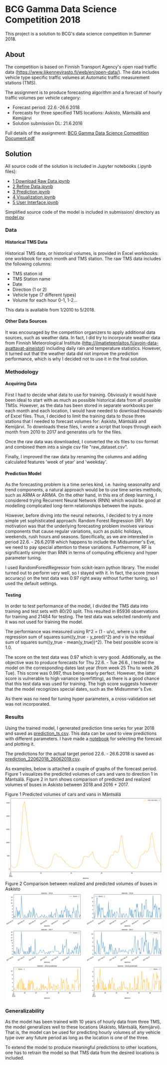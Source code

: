 # BCG Gamma Data Science Competition 2018
This project is a solution to BCG's data science competition in Summer 2018.

## About
The competition is based on Finnish Transport Agency's open road traffic data
(https://www.liikennevirasto.fi/web/en/open-data/). The data includes vehicle type specific traffic volumes 
at Automatic traffic measurement stations (TMS).

The assignment is to produce forecasting algorithm and a forecast of hourly
traffic volumes per vehicle category:
- Forecast period: 22.6.-26.6.2018
- Forecasts for three specified TMS locations: Askisto, Mäntsälä and Kemijärvi
- Solution submission DL: 21.6.2016

Full details of the assignment: [BCG Gamma Data Science Competition Document.pdf](https://github.com/KovaVeikko/bcg-gamma/blob/master/BCG%20Gamma%20Data%20Science%20Competition%20Document.pdf)

## Solution
All source code of the solution is included in Jupyter notebooks (.ipynb files):
- [1 Download Raw Data.ipynb](https://github.com/KovaVeikko/bcg-gamma/blob/master/1%20Download%20Raw%20Data.ipynb)
- [2 Refine Data.ipynb](https://github.com/KovaVeikko/bcg-gamma/blob/master/2%20Refine%20Data.ipynb)
- [3 Prediction.ipynb](https://github.com/KovaVeikko/bcg-gamma/blob/master/3%20Prediction.ipynb)
- [4 Visualization.ipynb](https://github.com/KovaVeikko/bcg-gamma/blob/master/4%20Visualization.ipynb)
- [5 User Interface.ipynb](https://github.com/KovaVeikko/bcg-gamma/blob/master/5%20User%20Interface.ipynb)

Simplified source code of the model is included in submission/ directory as 
[model.py](https://github.com/KovaVeikko/bcg-gamma/blob/master/submission/model.py)

### Data
#### Historical TMS Data
Historical TMS data, or historical volumes, is provided in Excel workbooks: 
one workbook for each month and TMS station. The raw TMS data includes the following columns: 
- TMS station id 
- TMS Station name
- Date
- Direction (1 or 2)
- Vehicle type (7 different types)
- Volume for each hour 0-1, 1-2...

This data is available from 1/2010 to 5/2018.

#### Other Data Sources
It was encouraged by the competition organizers to apply additional data sources,
such as weather data. In fact, I did try to incorporate weather data from Finnish Meteorological 
Institute (http://ilmatieteenlaitos.fi/avoin-data-avattavat-aineistot) including 
daily rain and temperature statistics. However, it turned out that the weather data did
not improve the prediction performance, which is why I decided not to use it in the final solution.

### Methodology
#### Acquiring Data
First I had to decide what data to use for training. Obviously it would have been ideal to start with 
as much as possible historical data from all possible TMSs. However, as the data has been stored in
separate workbooks per each month and each location, I would have needed to download thousands of
Excel files. Thus, I decided to limit the training data to those three stations that I needed to
forecast volumes for: Askisto, Mäntsälä and Kemijärvi. To downloads these files, I wrote a script that
loops through each month from 2010 to 2017 and generates urls for the files.

Once the raw data was downloaded, I converted the xls files to csv format and combined them into a 
single csv file "raw_dataset.csv".

Finally, I improved the raw data by renaming the columns and adding calculated features
'week of year' and 'weekday'. 

#### Prediction Model
As the forecasting problem is a time series kind, i.e. having seasonality and trend components, 
a natural approach would be to use time series methods, such as ARMA or ARIMA. On the other hand,
in this era of deep learning, I considered trying Recurrent Neural Network (RNN) which would
be good at modelling complicated long-term relationships between the inputs.

However, before diving into the neural networks, I decided to try a more simple yet sophisticated approach: 
Random Forest Regression (RF). My motivation was that the underlying forecasting problem involves various
components that cause regular variations, such as public holidays, weekends, rush hours and seasons.
Specifically, as we are interested in period 22.6. - 26.6.2018 which happens to include the Midsummer's
Eve, we need to pay special attention to these variations. Furthermore, RF is significantly simpler
than RNN in terms of computing efficiency and hyper parameter tuning.

I used RandomForestRegressor from scikit-learn python library. The model turned out to perform very well, 
so I stayed with it. In fact, the score (mean accuracy) on the test data was 0.97  right away without 
further tuning, so I used the default settings. 

#### Testing
In order to test performance of the model, I divided the TMS data into training and test sets with
80/20 split. This resulted in 85936 observations for training and 21484 for testing.
The test data was selected randomly and it was not used for training the model.

The performance was measured using R^2 = (1 - u/v), where u is the regression
sum of squares sum((y_true - y_pred)^2) and v is the residual
sum of squares sum((y_true - mean(y_true))^2). The best possible score is 1.0.

The score on the test data was 0.97 which is very good. Additionally, as the objective was
to produce forecasts for Thu 22.6. - Tue 26.6., I tested the model on the corresponding dates
last year (from week 25 Thu to week 26 Tue). This score was 0.997, thus being nearly perfect.
However, the latter score is vulnerable to high variance (overfitting), as there is a good 
chance that this test data was used for training. The high score suggests however that the 
model recognizes special dates, such as the Midsummer's Eve.

As there was no need for tuning hyper parameters, a cross-validation set was not incorporated. 

### Results
Using the trained model, I generated prediction time series for year 2018 and saved as 
[prediction_ts.csv](https://github.com/KovaVeikko/bcg-gamma/blob/master/prediction_ts.csv).
This data can be used to view predictions with different parameters. I have made a 
[notebook](https://github.com/KovaVeikko/bcg-gamma/blob/master/5%20User%20Interface.ipynb)
for selecting the forecast and plotting it.

The predictions for the actual target period 22.6. - 26.6.2018 is saved as 
[prediction_22062018_26062019.csv](https://github.com/KovaVeikko/bcg-gamma/blob/master/submission/prediction_22062018_26062019.csv).

As examples, below is attached a couple of graphs of the forecast period.
Figure 1 visualizes the predicted volumes of cars and vans to direction 1 in Mäntsälä.
Figure 2 in turn shows comparison of predicted and realized volumes of buses in Askisto
between 2018 and 2016 + 2017.

<div>
  <label>Figure 1 Predicted volumes of cars and vans in Mäntsälä</label>
  <img src="./mantsala_prediction.png"/>
</div>

<div>
  <label>Figure 2 Comparison between realized and predicted volumes of buses in Askisto</label>
  <img src="./askisto_comparison.png"/>
</div>


### Generalizability
As the model has been trained with 10 years of hourly data from three TMS, the model
generalizes well to these locations (Askisto, Mäntsälä, Kemijärvi). That is, the model
can be used for predicting hourly volumes of any vehicle type over any future period
as long as the location is one of the three.

To extend the model to produce meaningful predictions to other locations, one has to
retrain the model so that TMS data from the desired locations is included.

